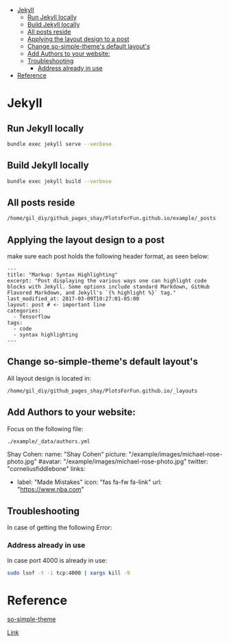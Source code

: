 <!--ts-->
   * [Jekyll](#jekyll)
      * [Run Jekyll locally](#run-jekyll-locally)
      * [Build Jekyll locally](#build-jekyll-locally)
      * [All posts reside](#all-posts-reside)
      * [Applying the layout design to a post](#applying-the-layout-design-to-a-post)
      * [Change so-simple-theme's default layout's](#change-so-simple-themes-default-layouts)
      * [Add Authors to your website:](#add-authors-to-your-website)
      * [Troubleshooting](#troubleshooting)
         * [Address already in use](#address-already-in-use)
   * [Reference](#reference)

<!-- Added by: gil_diy, at: Tue 27 Sep 2022 21:44:22 IDT -->

<!--te-->

# Jekyll

## Run Jekyll locally

```bash
bundle exec jekyll serve --verbose
```

## Build Jekyll locally


```bash
bundle exec jekyll build --verbose
```


## All posts reside

```bash
/home/gil_diy/github_pages_shay/PlotsForFun.github.io/example/_posts
```

## Applying the layout design to a post

make sure each post holds the following header format, as seen below:

```
---
title: "Markup: Syntax Highlighting"
excerpt: "Post displaying the various ways one can highlight code blocks with Jekyll. Some options include standard Markdown, GitHub Flavored Markdown, and Jekyll's `{% highlight %}` tag."
last_modified_at: 2017-03-09T10:27:01-05:00
layout: post # <- important line
categories:
  - Tensorflow  
tags: 
  - code
  - syntax highlighting
---
```

## Change so-simple-theme's default layout's

All layout design is located in:

```bash
/home/gil_diy/github_pages_shay/PlotsForFun.github.io/_layouts
```

## Add Authors to your website:

Focus on the following file:

```bash
./example/_data/authors.yml
```

Shay Cohen:
  name: "Shay Cohen"
  picture: "/example/images/michael-rose-photo.jpg"
  #avatar: "/example/images/michael-rose-photo.jpg"
  twitter: "corneliusfiddlebone"
  links:
  - label: "Made Mistakes"
    icon: "fas fa-fw fa-link"
    url: "https://www.nba.com"



## Troubleshooting

In case of getting the following Error:

### Address already in use 

In case port 4000 is already in use:

```bash
sudo lsof -t -i tcp:4000 | xargs kill -9
```


# Reference


[so-simple-theme](https://github.com/mmistakes/so-simple-theme)

[Link](https://github.com/alshedivat/al-folio)



